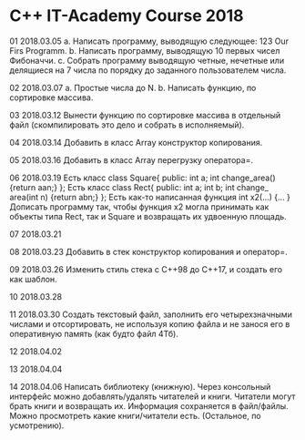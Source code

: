 # C++ IT-Academy Course 2018

01 2018.03.05
a. Написать программу, выводящую следующее: 123 Our Firs Programm. b. Написать программу, выводящую 10 первых чисел Фибоначчи. c. Собрать программу выводящую четные, нечетные или делящиеся на 7 числа по порядку до заданного пользователем числа.

02 2018.03.07
a. Простые числа до N. b. Написать функцию, по сортировке массива.

03 2018.03.12
Вынести функцию по сортировке массива в отдельный файл (скомпилировать это дело и собрать в исполняемый).

04 2018.03.14
Добавить в класс Array конструктор копирования.

05 2018.03.16
Добавить в класс Array перегрузку оператора=.

06 2018.03.19
Есть класс 
class Square{
public:
    int a;
    int change_area() {return aan;}
};
Есть класс 
class Rect{
public:
    int a;
    int b;
    int change_ area(int n) {return abn;}
}; 
Есть как-то написанная функция int x2(...) {... }
Дописать программу так, чтобы функция x2 могла принимать как объекты типа Rect, так и Square и возвращать их удвоенную площадь.

07 2018.03.21

08 2018.03.23
Добавить в стек конструктор копирования и оператор=.

09 2018.03.26
Изменить стиль стека с С++98 до С++17, и создать его как шаблон.

10 2018.03.28

11 2018.03.30
Создать текстовый файл, заполнить его четырехзначными числами и отсортировать, не используя копию файла и не занося его в оперативную память (как будто файл 4Тб).

12 2018.04.02

13 2018.04.04

14 2018.04.06
Написать библиотеку (книжную). Через консольный интерфейс можно добавлять/удалять читателей и книги. Читатели могут брать книги и возвращать их. Информация сохраняется в файл/файлы. Можно просмотреть какие книги/читатели есть. (Остальное, по усмотрению).
